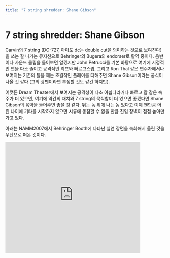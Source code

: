 ```yaml
---
title: "7 string shredder: Shane Gibson"
---
```

# 7 string shredder: Shane Gibson

Carvin의 7 string (DC-727, 아마도 dc는 double cut을 의미하는 것으로 보여진다)을 쓰는 잘 나가는 뮤지션으로 Behringer의 Bugera의 endorser로 활약 중이다. 음반이나 사운드 클립을 들어보면 알겠지만 John Petrucci를 기본 바탕으로 여기에 서정적인 면을 다소 줄이고 공격적인 리프와 빠르고스윕, 그리고 Ron Thal 같은 연주자에서나 보여지는 기존의 틀을 깨는 초월적인 플레이를 더해주면 Shane Gibson이라는 공식이 나올 것 같다 (그의 광팬이라면 부정할 것도 같긴 하지만).

어쨋든 Dream Theater에서 보여지는 공격성이 다소 아쉽다라거나 빠르고 칼 같은 속주가 더 있으면, 여기에 약간의 재치와 7 string의 묵직함이 더 있으면 좋겠다면 Shane Gibson의 음악을 들어주면 좋을 것 같다. 뛰는 놈 위에 나는 놈 있다고 이제 왠만큼 어린 나이에 기타를 시작하지 않으면 시류에 동참할 수 없을 만큼 진입 장벽이 점점 높아만 가고 있다.

아래는 NAMM2007에서 Behringer Booth에 나타난 실연 장면을 녹화해서 올린 것을 무단으로 퍼온 것이다.


<iframe src="https://www.youtube.com/embed/_03DDmeoBhg" width="425" height="350" frameborder="" allowfullscreen></iframe>

